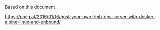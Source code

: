 Based on this document

https://pmig.at/2016/01/16/host-your-own-7mb-dns-server-with-docker-alpine-linux-and-unbound/


